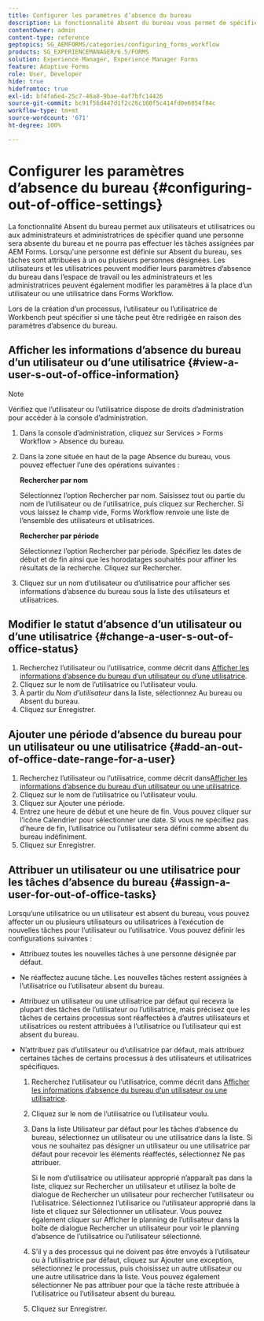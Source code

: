 ```yaml
---
title: Configurer les paramètres d’absence du bureau
description: La fonctionnalité Absent du bureau vous permet de spécifier quand un utilisateur ou une utilisatrice sera absent du bureau et incapable d'accomplir les tâches assignées par AEM Forms.
contentOwner: admin
content-type: reference
geptopics: SG_AEMFORMS/categories/configuring_forms_workflow
products: SG_EXPERIENCEMANAGER/6.5/FORMS
solution: Experience Manager, Experience Manager Forms
feature: Adaptive Forms
role: User, Developer
hide: true
hidefromtoc: true
exl-id: bf4fa6e4-25c7-46a8-9bae-4af7bfc14426
source-git-commit: bc91f56d447d1f2c26c160f5c414fd0e6054f84c
workflow-type: tm+mt
source-wordcount: '671'
ht-degree: 100%

---
```


# Configurer les paramètres d’absence du bureau {#configuring-out-of-office-settings}

La fonctionnalité Absent du bureau permet aux utilisateurs et utilisatrices ou aux administrateurs et administratrices de spécifier quand une personne sera absente du bureau et ne pourra pas effectuer les tâches assignées par AEM Forms. Lorsqu&#39;une personne est définie sur Absent du bureau, ses tâches sont attribuées à un ou plusieurs personnes désignées. Les utilisateurs et les utilisatrices peuvent modifier leurs paramètres d’absence du bureau dans l’espace de travail ou les administrateurs et les administratrices peuvent également modifier les paramètres à la place d’un utilisateur ou une utilisatrice dans Forms Workflow.

Lors de la création d’un processus, l’utilisateur ou l’utilisatrice de Workbench peut spécifier si une tâche peut être redirigée en raison des paramètres d’absence du bureau.

## Afficher les informations d’absence du bureau d’un utilisateur ou d’une utilisatrice {#view-a-user-s-out-of-office-information}

>[!NOTE]
> 
> Vérifiez que l’utilisateur ou l’utilisatrice dispose de droits d’administration pour accéder à la console d’administration.

1. Dans la console d’administration, cliquez sur Services > Forms Workflow > Absence du bureau.
1. Dans la zone située en haut de la page Absence du bureau, vous pouvez effectuer l’une des opérations suivantes :

   **Rechercher par nom**

   Sélectionnez l’option Rechercher par nom. Saisissez tout ou partie du nom de l’utilisateur ou de l’utilisatrice, puis cliquez sur Rechercher. Si vous laissez le champ vide, Forms Workflow renvoie une liste de l’ensemble des utilisateurs et utilisatrices.

   **Rechercher par période**

   Sélectionnez l’option Rechercher par période. Spécifiez les dates de début et de fin ainsi que les horodatages souhaités pour affiner les résultats de la recherche. Cliquez sur Rechercher.

1. Cliquez sur un nom d’utilisateur ou d’utilisatrice pour afficher ses informations d’absence du bureau sous la liste des utilisateurs et utilisatrices.

## Modifier le statut d’absence d’un utilisateur ou d’une utilisatrice {#change-a-user-s-out-of-office-status}

1. Recherchez l’utilisateur ou l’utilisatrice, comme décrit dans [Afficher les informations d’absence du bureau d’un utilisateur ou d’une utilisatrice](configuring-out-office-settings.md#view-a-user-s-out-of-office-information).
1. Cliquez sur le nom de l’utilisatrice ou l’utilisateur voulu.
1. À partir du *Nom d’utilisateur* dans la liste, sélectionnez Au bureau ou Absent du bureau.
1. Cliquez sur Enregistrer.

## Ajouter une période d’absence du bureau pour un utilisateur ou une utilisatrice {#add-an-out-of-office-date-range-for-a-user}

1. Recherchez l’utilisateur ou l’utilisatrice, comme décrit dans[Afficher les informations d’absence du bureau d’un utilisateur ou une utilisatrice](configuring-out-office-settings.md#view-a-user-s-out-of-office-information).
1. Cliquez sur le nom de l’utilisatrice ou l’utilisateur voulu.
1. Cliquez sur Ajouter une période.
1. Entrez une heure de début et une heure de fin. Vous pouvez cliquer sur l’icône Calendrier pour sélectionner une date. Si vous ne spécifiez pas d’heure de fin, l’utilisatrice ou l’utilisateur sera défini comme absent du bureau indéfiniment.
1. Cliquez sur Enregistrer.

## Attribuer un utilisateur ou une utilisatrice pour les tâches d’absence du bureau {#assign-a-user-for-out-of-office-tasks}

Lorsqu’une utilisatrice ou un utilisateur est absent du bureau, vous pouvez affecter un ou plusieurs utilisateurs ou utilisatrices à l’exécution de nouvelles tâches pour l’utilisateur ou l’utilisatrice. Vous pouvez définir les configurations suivantes :

* Attribuez toutes les nouvelles tâches à une personne désignée par défaut.
* Ne réaffectez aucune tâche. Les nouvelles tâches restent assignées à l’utilisatrice ou l’utilisateur absent du bureau.
* Attribuez un utilisateur ou une utilisatrice par défaut qui recevra la plupart des tâches de l’utilisateur ou l’utilisatrice, mais précisez que les tâches de certains processus sont réaffectées à d’autres utilisateurs et utilisatrices ou restent attribuées à l’utilisatrice ou l’utilisateur qui est absent du bureau.
* N’attribuez pas d’utilisateur ou d’utilisatrice par défaut, mais attribuez certaines tâches de certains processus à des utilisateurs et utilisatrices spécifiques.

   1. Recherchez l’utilisateur ou l’utilisatrice, comme décrit dans [Afficher les informations d’absence du bureau d’un utilisateur ou une utilisatrice](configuring-out-office-settings.md#view-a-user-s-out-of-office-information).
   1. Cliquez sur le nom de l’utilisatrice ou l’utilisateur voulu.
   1. Dans la liste Utilisateur par défaut pour les tâches d’absence du bureau, sélectionnez un utilisateur ou une utilisatrice dans la liste. Si vous ne souhaitez pas désigner un utilisateur ou une utilisatrice par défaut pour recevoir les éléments réaffectés, sélectionnez Ne pas attribuer.

      Si le nom d’utilisatrice ou utilisateur approprié n’apparaît pas dans la liste, cliquez sur Rechercher un utilisateur et utilisez la boîte de dialogue de Rechercher un utilisateur pour rechercher l’utilisateur ou l’utilisatrice. Sélectionnez l’utilisarice ou l’utilisateur approprié dans la liste et cliquez sur Sélectionner un utilisateur. Vous pouvez également cliquer sur Afficher le planning de l’utilisateur dans la boîte de dialogue Rechercher un utilisateur pour voir le planning d’absence de l’utilisatrice ou l’utilisateur sélectionné.

   1. S’il y a des processus qui ne doivent pas être envoyés à l’utilisateur ou à l’utilisatrice par défaut, cliquez sur Ajouter une exception, sélectionnez le processus, puis choisissez un autre utilisateur ou une autre utilisatrice dans la liste. Vous pouvez également sélectionner Ne pas attribuer pour que la tâche reste attribuée à l’utilisatrice ou l’utilisateur absent du bureau.
   1. Cliquez sur Enregistrer.
